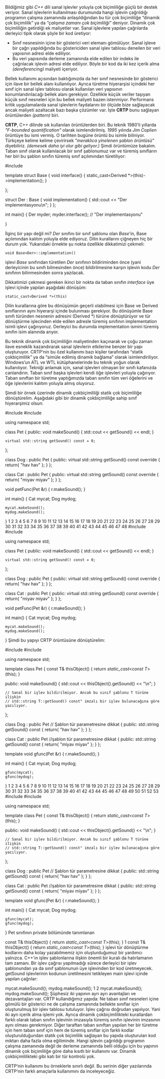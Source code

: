 Bildiğimiz gibi _C++_ dili sanal işlevler yoluyla çok biçimliliğe güçlü bir destek veriyor. Sanal işlevlerin kullanılması durumunda hangi işlevin çağrıldığı programın çalışma zamanında anlaşıldığından bu tür çok biçimliliğe “dinamik çok biçimlilik” ya da _“çalışma zamanı çok biçimliliği”_ deniyor. Dinamik çok biçimliliğin getirdiği ek maliyetler var. Sanal işlevlere yapılan çağrılarda derleyici tipik olarak şöyle bir kod üretiyor:

* Sınıf nesnesinin içine bir gösterici veri elemanı gömülüyor. Sanal işleve bir çağrı yapıldığında bu göstericiden sanal işlev tablosu deneilen bir veri yapısının adresi elde ediliyor.
* Bu veri yapısında derleme zamanında elde edilen bir indeks ile çağrılacak işlevin adresi elde ediliyor. Böyle bir kod da iki kez içerik alma _(dereferencing)_ maliyeti içeriyor.

Bellek kullanımı açısından baktığımızda da her sınıf nesnesinde bir gösterici için ilave bir bellek alanı kullanılıyor. Ayrıca türetme hiyerarşisi içindeki her sınıf için sanal işlev tablosu olarak kullanılan veri yapısının konumlandırılacağı bellek alanı gerekiyor. Özellikle küçük veriler taşıyan küçük sınıf nesneleri için bu bellek maliyeti bazen istenmiyor. Performans kritik uygulamalarda sanal işlevlerin faydalarını bir ölçüde bize sağlayacak ancak maliyeti azaltacak bazı başka çözümler var. İşte __CRTP__ bunu sağlayan örüntülerden _(pattern)_ biri.

__CRTP__, C++ dilinde sık kullanılan örüntülerden biri. Bu teknik 1980’li yıllarda  _"F-bounded quantification"_ olarak isimlendirilmiş. _1995_ yılında _Jim Coplien_ örüntüye bu ismi vermiş. O tarihten bugüne örüntü bu isimle biliniyor. Türkçeye kelime kelime çevirirsek _"meraklıca yinelenen şablon örüntüsü"_ diyebiliriz. _(demesek daha iyi olur gibi geliyor.)_ Şimdi örüntümüze bakalım. Taban sınıf olarak kullanılacak bir sınıf şablonumuz var ve türemiş sınıfların her biri bu şablon sınıfın türemiş sınıf açılımından türetiliyor:

#include <iostream>

template <typename Derived>
struct Base
{
	void interface()
	{
		static_cast<Derived *>(this)->implementation();
	}
	
};

struct Der : Base<Der>
{
	void implementation()
	{
		std::cout << "Der implementasyonu\n";
	}
};

int main()
{
	Der myder;
	myder.interface();  // "Der implementasyonu"

}

İlginç bir yapı değil mi? _Der_ sınıfını bir sınıf şablonu olan _Base_'in, Base<Der> açılımından kalıtım yoluyla elde ediyoruz. Dilin kurallarını çiğneyen hiç bir durum yok. Yukarıdaki örnekte şu nokta özellikle dikkatimizi çekmeli:

```
void Base<Der>::implementation()
```

işlevi _Base_ sınıfından türetilen _Der_ sınıfının bildiriminden önce (yani derleyicinin bu sınıfı bilmesinden önce) bildirilmesine karşın işlevin kodu _Der_ sınıfının bilinmesinden sonra yazılacak.

Dikkatimizi çekmesi gereken ikinci bir nokta da taban sınıfın _interface_ üye işlevi içinde yapılan aşağıdaki dönüşüm:

```
static_cast<Derived *>(this)
```

Dilin kurallarına göre bu dönüşümün geçerli  olabilmesi için Base ve Derived sınıflarının aynı hiyerarşi içinde bulunması gerekiyor. Bu dönüşümle Base sınıfı türünden nesnenin adresini (Derived *) türüne dönüştürüyor ve tür dönüştürme işlecinden elde edilen adresle türemiş sınıfının implementation isimli işlevi çağırıyoruz. Derleyici bu durumda implementation ismini türemiş sınıfın isim alanında arıyor.

Bu teknik dinamik çok biçimliliğin maliyetinden kaçınarak ve çoğu zaman ilave esneklik kazandırarak sanal işlevlerin etkilerine benzer bir yapı oluşturuyor. CRTP‘nin bu özel kullanımı bazı kişiler tarafından “statik çokbiçimlilik” ya da “simüle edilmiş dinamik bağlama” olarak isimlendiriliyor. Windows’un ATL ve WTL kütüphanelerinde bu teknik yoğun olarak kullanılıyor. Tekniği anlamak için, sanal işlevleri olmayan bir sınıfı kafanızda canlandırın. Taban sınıf başka işlevleri kendi öğe işlevleri yoluyla çağırıyor. Taban sınıftan bir türetme yaptığımızda taban sınıfın tüm veri öğelerini ve öğe işlevlerini kalıtım yoluyla almış oluyoruz.

Şimdi bir örnek üzerinde dinamik çokbiçimliliği statik çok biçimliliğe dönüştürelim. Aşağıdaki gibi bir dinamik çokbiçimliliğe sahip sınıf hiyerarşimiz olsun:

#include <iostream>
#include <string>

using namespace std;

class Pet
{
public:
	void makeSound()
	{
		std::cout << getSound() << endl;
	}

	virtual std::string getSound() const = 0;
};

class Dog : public Pet
{
public:
	virtual std::string getSound() const override
	{
		return{ "hav hav" };
	}
};

class Cat : public Pet
{
public:
	virtual std::string getSound() const override
	{
		return{ "miyav miyav" };
	}
};

void petFunc(Pet &r)
{
	r.makeSound();
}

int main()
{
	Cat mycat;
	Dog mydog;

	mycat.makeSound();
	mydog.makeSound();

}
1
2
3
4
5
6
7
8
9
10
11
12
13
14
15
16
17
18
19
20
21
22
23
24
25
26
27
28
29
30
31
32
33
34
35
36
37
38
39
40
41
42
43
44
45
46
47
48
#include <iostream>
#include <string>
 
using namespace std;
 
class Pet
{
public:
	void makeSound()
	{
		std::cout << getSound() << endl;
	}
 
	virtual std::string getSound() const = 0;
};
 
class Dog : public Pet
{
public:
	virtual std::string getSound() const override
	{
		return{ "hav hav" };
	}
};
 
class Cat : public Pet
{
public:
	virtual std::string getSound() const override
	{
		return{ "miyav miyav" };
	}
};
 
void petFunc(Pet &r)
{
	r.makeSound();
}
 
int main()
{
	Cat mycat;
	Dog mydog;
 
	mycat.makeSound();
	mydog.makeSound();
 
}
Şimdi bu yapıyı CRTP örüntüsüne dönüştürelim:

#include <iostream>
#include <string>

using namespace std;

template <typename T>
class Pet
{
	const T& thisObject() { return *static_cast<const T*>(this); }

public:
	void makeSound()
	{
		std::cout << thisObject().getSound() << "\n";
	}

	// Sanal bir işlev bildirilmiyor. Ancak bu sınıf şablonu T türüne ilişkin 
	// std::string T::getSound() const" imzalı bir işlev bulunacağına göre yazılıyor.
};

class Dog : public Pet<Dog> // Şablon tür parametresine dikkat
{
public:
	std::string getSound() const
	{
		return{ "hav hav" };
	}
};

class Cat : public Pet<Cat>   //şablon tür parametresine dikkat
{
public:
	std::string getSound() const
	{
		return{ "miyav miyav" };
	}
};

template<typename T>
void gfunc(Pet<T> &r)
{
	r.makeSound();
}

int main()
{
	Cat mycat;
	Dog mydog;

	gfunc(mycat);
	gfunc(mydog);

}
1
2
3
4
5
6
7
8
9
10
11
12
13
14
15
16
17
18
19
20
21
22
23
24
25
26
27
28
29
30
31
32
33
34
35
36
37
38
39
40
41
42
43
44
45
46
47
48
49
50
51
52
53
#include <iostream>
#include <string>
 
using namespace std;
 
template <typename T>
class Pet
{
	const T& thisObject() { return *static_cast<const T*>(this); }
 
public:
	void makeSound()
	{
		std::cout << thisObject().getSound() << "\n";
	}
 
	// Sanal bir işlev bildirilmiyor. Ancak bu sınıf şablonu T türüne ilişkin 
	// std::string T::getSound() const" imzalı bir işlev bulunacağına göre yazılıyor.
};
 
class Dog : public Pet<Dog> // Şablon tür parametresine dikkat
{
public:
	std::string getSound() const
	{
		return{ "hav hav" };
	}
};
 
class Cat : public Pet<Cat>   //şablon tür parametresine dikkat
{
public:
	std::string getSound() const
	{
		return{ "miyav miyav" };
	}
};
 
template<typename T>
void gfunc(Pet<T> &r)
{
	r.makeSound();
}
 
int main()
{
	Cat mycat;
	Dog mydog;
 
	gfunc(mycat);
	gfunc(mydog);
 
}
Pet sınıfının private bölümünde tanımlanan

const T& thisObject() { return *static_cast<const T*>(this); }
1
const T& thisObject() { return *static_cast<const T*>(this); }
işlevi tür dönüştürme kodlarını daha kolay yazabilmemiz için oluşturduğumuz bir yardımcı yalnızca. C++’ın işlev şablonlarına ilişkin önemli bir kuralı da hatırlamanın tam zamanı. Bir işlev çağrısı yapılmadığı sürece derleyici bir işlev şablonundan ya da sınıf şablonunun üye işlevinden bir kod üretmeyecek.  getSound işlevlerinin kodunun üretilmesini tetikleyen main işlevi içinde yapılan çağrılar:

mycat.makeSound();
mydog.makeSound();
1
2
mycat.makeSound();
mydog.makeSound();
Şüphesiz iki yapının ayrı ayrı avantajları ve dezavantajları var. CRTP kullandığımız yapıda:
Ne taban sınıf nesneleri içine gömülü bir gösterici ne de çalışma zamanında bellekte sınıflar için oluşturulmuş bir işlev tablosu tutuluyor.
İşlev çağrısı doğrudan yapılıyor. Yani iki ayrı içerik alma işlemi yok.
Ayrıca dinamik çokbiçimlilikteki kurallardan farklı olarak taban sınıfın işlevinin imzasıyla türemiş sınıfın işlevinin imzasının aynı olması gerekmiyor.
Diğer taraftan taban sınıftan yapılan her bir türetme için hem taban sınıf için hem de türemiş sınıflar için farklı kodlar oluşturulduğundan statik çok biçimlilik sağlayan bu yapıda oluşturulan kod miktarı daha fazla olma eğiliminde.
Hangi işlevin çağrıldığı programın çalışma zamanında değil de derleme zamanında belli olduğu için bu yapının dinamik çok biçimliliğe göre daha kısıtlı bir kullanımı var.
Dinamik çokbiçimlilikteki gibi katı bir tür kontrolü yok.

CRTP‘nin kullanımı bu örneklerle sınırlı değil. Bu serinin diğer yazılarında CRTP‘nin farklı amaçlarla kullanımını da inceleyeceğiz.
